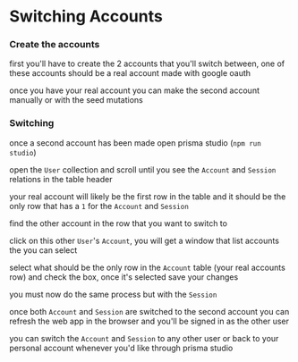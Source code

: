 # Switching Accounts

### Create the accounts

first you'll have to create the 2 accounts that you'll switch between, one of these accounts should be a real account made with google oauth

once you have your real account you can make the second account manually or with the seed mutations

### Switching

once a second account has been made open prisma studio (`npm run studio`)

open the `User` collection and scroll until you see the `Account` and `Session` relations in the table header

your real account will likely be the first row in the table and it should be the only row that has a `1` for the `Account` and `Session`

find the other account in the row that you want to switch to

click on this other `User`'s `Account`, you will get a window that list accounts the you can select

select what should be the only row in the `Account` table (your real accounts row) and check the box, once it's selected save your changes

you must now do the same process but with the `Session`

once both `Account` and `Session` are switched to the second account you can refresh the web app in the browser and you'll be signed in as the other user

you can switch the `Account` and `Session` to any other user or back to your personal account whenever you'd like through prisma studio
